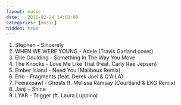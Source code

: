 ```yaml
---
layout: music
date:   2016-02-24 14:00:00
categories: [music]
hidden: true
---
```


1. Stephen - Sincerely
2. WHEN WE WERE YOUNG - Adele (Travis Garland cover)
3. Ellie Goulding - Something In The Way You Move
4. The Knocks - Love Me Like That (Feat. Carly Rae Jepsen)
5. Ember Island - Need You (Maliboux Remix)
6. Erio - Fragments (feat. Derek Joel & Q'AILA)
7. Feenixpawl - Ghosts ft. Melissa Ramsay (Courtland & EKG Remix)
8. Janji - Shine
9. LYAR - Trigger (ft. Laura Luppino)
